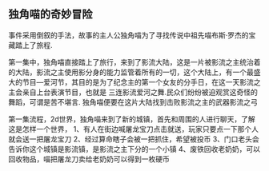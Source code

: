 ## 独角喵的奇妙冒险

事件采用倒叙的手法，故事的主人公独角喵为了寻找传说中祖先喵布斯·罗杰的宝藏踏上了旅程.

第一集中，独角喵直接踏上了旅行，来到了影流大陆，这是一片被影流之主统治着的大陆，影流之主使用影分身的能力监管着所有的一切，这个大陆上，有一个最盛大的节目—爱河节，其目的是为了纪念主的第一个女友的分手日，在这一天影流之主会亲自上台表演节目，也就是 三连影流爱河之舞.民众们纷纷被迫观赏这奇怪的舞蹈，可谓是苦不堪言.
独角喵便要在这片大陆找到击败影流之主的武器影流之弓

第一集流程，2d世界，独角喵来到了新的城镇，首先和周围的人进行聊天，了解这是怎样一个世界，
1、有人在街边喊屠龙宝刀点击就送，玩家只要点一下那个人就会送一把屠龙宝刀
2、经过算命瞎子会被一把抓住，希望被投币
3、门口老头会告诉你这个城镇是影流镇，是影流之主下分的一个小镇
4、废铁回收老奶奶，可以回收物品，喵把屠龙刀卖给老奶奶可以得到一枚硬币